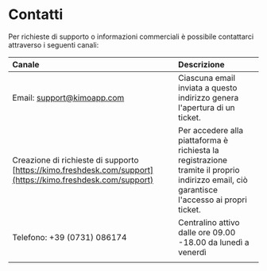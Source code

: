 # Contatti

Per richieste di supporto o informazioni commerciali è possibile contattarci attraverso i seguenti canali:

| Canale | Descrizione |
| :--- | :--- |
| Email: support@kimoapp.com  | Ciascuna email inviata a questo indirizzo genera l'apertura di un ticket. |
| Creazione di richieste di supporto [https://kimo.freshdesk.com/support](https://kimo.freshdesk.com/support) | Per accedere alla piattaforma è richiesta la registrazione tramite il proprio indirizzo email, ciò garantisce l'accesso ai propri ticket. |
| Telefono: +39 \(0731\) 086174 | Centralino attivo dalle ore 09.00 -18.00 da lunedì a venerdì |
|  |  |

